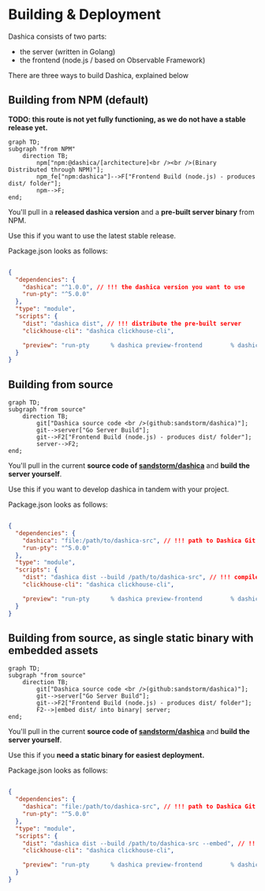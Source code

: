 # Building & Deployment

Dashica consists of two parts:
- the server (written in Golang)
- the frontend (node.js / based on Observable Framework)

There are three ways to build Dashica, explained below

## Building from NPM (default)

**TODO: this route is not yet fully functioning, as we do not have a stable release yet.**

```mermaid
graph TD;
subgraph "from NPM"
    direction TB;
        npm["npm:@dashica/[architecture]<br /><br />(Binary Distributed through NPM)"];
        npm_fe["npm:dashica"]-->F["Frontend Build (node.js) - produces dist/ folder"];
        npm-->F;
end;
```

You'll pull in a **released dashica version** and a **pre-built server binary** from NPM.

Use this if you want to use the latest stable release.

Package.json looks as follows:

```json

{
  "dependencies": {
    "dashica": "^1.0.0", // !!! the dashica version you want to use
    "run-pty": "^5.0.0"
  },
  "type": "module",
  "scripts": {
    "dist": "dashica dist", // !!! distribute the pre-built server
    "clickhouse-cli": "dashica clickhouse-cli",

    "preview": "run-pty      % dashica preview-frontend        % dashica server --dev" // !!! start the pre-built server
  }
}
```

## Building from source

```mermaid
graph TD;
subgraph "from source"
    direction TB;
        git["Dashica source code <br />(github:sandstorm/dashica)"];
        git-->server["Go Server Build"];
        git-->F2["Frontend Build (node.js) - produces dist/ folder"]; 
        server-->F2;
end;
```

You'll pull in the current **source code of [sandstorm/dashica](https://github.com/sandstorm/dashica)** and **build the server yourself**.

Use this if you want to develop dashica in tandem with your project.

Package.json looks as follows:

```json

{
  "dependencies": {
    "dashica": "file:/path/to/dashica-src", // !!! path to Dashica Git Clone
    "run-pty": "^5.0.0"
  },
  "type": "module",
  "scripts": {
    "dist": "dashica dist --build /path/to/dashica-src", // !!! compile the server yourself
    "clickhouse-cli": "dashica clickhouse-cli",

    "preview": "run-pty      % dashica preview-frontend        % dashica server --dev --build /path/to/dashica-src" // !!! compile the server yourself
  }
}
```

## Building from source, as single static binary with embedded assets

```mermaid
graph TD;
subgraph "from source"
    direction TB;
        git["Dashica source code <br />(github:sandstorm/dashica)"];
        git-->server["Go Server Build"];
        git-->F2["Frontend Build (node.js) - produces dist/ folder"]; 
        F2-->|embed dist/ into binary| server;
end;
```

You'll pull in the current **source code of [sandstorm/dashica](https://github.com/sandstorm/dashica)** and **build the server yourself**.

Use this if you **need a static binary for easiest deployment.**

Package.json looks as follows:

```json

{
  "dependencies": {
    "dashica": "file:/path/to/dashica-src", // !!! path to Dashica Git Clone
    "run-pty": "^5.0.0"
  },
  "type": "module",
  "scripts": {
    "dist": "dashica dist --build /path/to/dashica-src --embed", // !!! compile the server yourself, and EMBED the dist/ folder.
    "clickhouse-cli": "dashica clickhouse-cli",

    "preview": "run-pty      % dashica preview-frontend        % dashica server --dev --build /path/to/dashica-src" // !!! compile the server yourself
  }
}